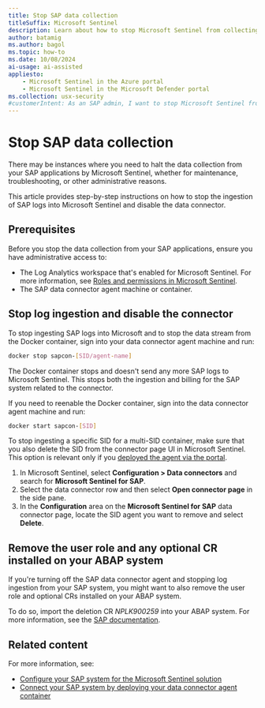 ```yaml
---
title: Stop SAP data collection
titleSuffix: Microsoft Sentinel
description: Learn about how to stop Microsoft Sentinel from collecting data from your SAP applications.
author: batamig
ms.author: bagol
ms.topic: how-to
ms.date: 10/08/2024
ai-usage: ai-assisted
appliesto:
    - Microsoft Sentinel in the Azure portal
    - Microsoft Sentinel in the Microsoft Defender portal
ms.collection: usx-security
#customerIntent: As an SAP admin, I want to stop Microsoft Sentinel from collecting data from our SAP applications.
---
```


# Stop SAP data collection

There may be instances where you need to halt the data collection from your SAP applications by Microsoft Sentinel, whether for maintenance, troubleshooting, or other administrative reasons.

This article provides step-by-step instructions on how to stop the ingestion of SAP logs into Microsoft Sentinel and disable the data connector.

## Prerequisites

Before you stop the data collection from your SAP applications, ensure you have administrative access to:

- The Log Analytics workspace that's enabled for Microsoft Sentinel. For more information, see [Roles and permissions in Microsoft Sentinel](../roles.md).
- The SAP data connector agent machine or container.

## Stop log ingestion and disable the connector

To stop ingesting SAP logs into Microsoft and to stop the data stream from the Docker container, sign into your data connector agent machine and run:

```bash
docker stop sapcon-[SID/agent-name]
```

The Docker container stops and doesn't send any more SAP logs to Microsoft Sentinel. This stops both the ingestion and billing for the SAP system related to the connector.

If you need to reenable the Docker container, sign into the data connector agent machine and run:

```bash
docker start sapcon-[SID]
```

To stop ingesting a specific SID for a multi-SID container, make sure that you also delete the SID from the connector page UI in Microsoft Sentinel. This option is relevant only if you [deployed the agent via the portal](deploy-data-connector-agent-container.md#deploy-the-data-connector-agent-from-the-portal-preview).

1. In Microsoft Sentinel, select **Configuration > Data connectors** and search for **Microsoft Sentinel for SAP**.
1. Select the data connector row and then select **Open connector page** in the side pane.
1. In the **Configuration** area on the **Microsoft Sentinel for SAP** data connector page, locate the SID agent you want to remove and select **Delete**.

## Remove the user role and any optional CR installed on your ABAP system

If you're turning off the SAP data connector agent and stopping log ingestion from your SAP system, you might want to also remove the user role and optional CRs installed on your ABAP system.

To do so, import the deletion CR *NPLK900259* into your ABAP system. For more information, see the [SAP documentation](https://help.sap.com/docs/ABAP_PLATFORM_NEW/4a368c163b08418890a406d413933ba7/e15d9acae75c11d2b451006094b9ea64.html?locale=en-US&version=LATEST).

## Related content

For more information, see:

- [Configure your SAP system for the Microsoft Sentinel solution](preparing-sap.md)
- [Connect your SAP system by deploying your data connector agent container](deploy-data-connector-agent-container.md)

